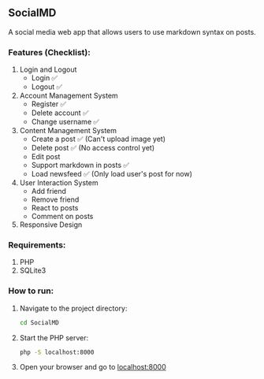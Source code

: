 ## SocialMD
A social media web app that allows users to use markdown syntax on posts.

### Features (Checklist):
1. Login and Logout
   - Login ✅
   - Logout ✅
2. Account Management System
   - Register ✅
   - Delete account ✅
   - Change username ✅
3. Content Management System
   - Create a post ✅ (Can't upload image yet)
   - Delete post ✅ (No access control yet)
   - Edit post
   - Support markdown in posts ✅
   - Load newsfeed ✅ (Only load user's post for now)
4. User Interaction System
   - Add friend
   - Remove friend
   - React to posts
   - Comment on posts
5. Responsive Design

### Requirements:
1. PHP
2. SQLite3

### How to run:
1. Navigate to the project directory:
   ```bash
   cd SocialMD
   ```
2. Start the PHP server:
   ```bash
   php -S localhost:8000
   ```
3. Open your browser and go to [localhost:8000](http://localhost:8000)
